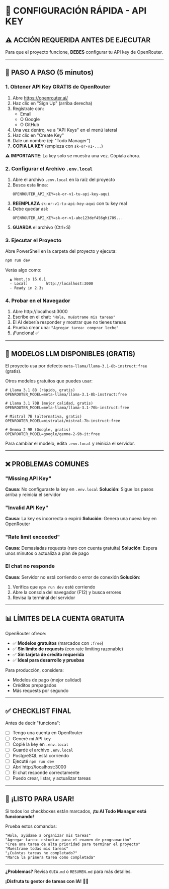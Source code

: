 # 🔑 CONFIGURACIÓN RÁPIDA - API KEY

## ⚠️ ACCIÓN REQUERIDA ANTES DE EJECUTAR

Para que el proyecto funcione, **DEBES** configurar tu API key de OpenRouter.

---

## 📝 PASO A PASO (5 minutos)

### 1. Obtener API Key GRATIS de OpenRouter

1. Abre https://openrouter.ai/
2. Haz clic en "Sign Up" (arriba derecha)
3. Regístrate con:
   - Email
   - O Google
   - O GitHub
4. Una vez dentro, ve a "API Keys" en el menú lateral
5. Haz clic en "Create Key"
6. Dale un nombre (ej: "Todo Manager")
7. **COPIA LA KEY** (empieza con `sk-or-v1-...`)

**⚠️ IMPORTANTE**: La key solo se muestra una vez. Cópiala ahora.

### 2. Configurar el Archivo `.env.local`

1. Abre el archivo `.env.local` en la raíz del proyecto
2. Busca esta línea:
   ```env
   OPENROUTER_API_KEY=sk-or-v1-tu-api-key-aqui
   ```
3. **REEMPLAZA** `sk-or-v1-tu-api-key-aqui` con tu key real
4. Debe quedar así:
   ```env
   OPENROUTER_API_KEY=sk-or-v1-abc123def456ghi789...
   ```
5. **GUARDA** el archivo (Ctrl+S)

### 3. Ejecutar el Proyecto

Abre PowerShell en la carpeta del proyecto y ejecuta:

```powershell
npm run dev
```

Verás algo como:
```
  ▲ Next.js 16.0.1
  - Local:        http://localhost:3000
  - Ready in 2.3s
```

### 4. Probar en el Navegador

1. Abre http://localhost:3000
2. Escribe en el chat: `"Hola, muéstrame mis tareas"`
3. El AI debería responder y mostrar que no tienes tareas
4. Prueba crear una: `"Agregar tarea: comprar leche"`
5. ¡Funciona! ✅

---

## 🎯 MODELOS LLM DISPONIBLES (GRATIS)

El proyecto usa por defecto `meta-llama/llama-3.1-8b-instruct:free` (gratis).

Otros modelos gratuitos que puedes usar:

```env
# Llama 3.1 8B (rápido, gratis)
OPENROUTER_MODEL=meta-llama/llama-3.1-8b-instruct:free

# Llama 3.1 70B (mejor calidad, gratis)
OPENROUTER_MODEL=meta-llama/llama-3.1-70b-instruct:free

# Mistral 7B (alternativa, gratis)
OPENROUTER_MODEL=mistralai/mistral-7b-instruct:free

# Gemma 2 9B (Google, gratis)
OPENROUTER_MODEL=google/gemma-2-9b-it:free
```

Para cambiar el modelo, edita `.env.local` y reinicia el servidor.

---

## ❌ PROBLEMAS COMUNES

### "Missing API Key"
**Causa**: No configuraste la key en `.env.local`
**Solución**: Sigue los pasos arriba y reinicia el servidor

### "Invalid API Key"
**Causa**: La key es incorrecta o expiró
**Solución**: Genera una nueva key en OpenRouter

### "Rate limit exceeded"
**Causa**: Demasiadas requests (raro con cuenta gratuita)
**Solución**: Espera unos minutos o actualiza a plan de pago

### El chat no responde
**Causa**: Servidor no está corriendo o error de conexión
**Solución**: 
1. Verifica que `npm run dev` esté corriendo
2. Abre la consola del navegador (F12) y busca errores
3. Revisa la terminal del servidor

---

## 📊 LÍMITES DE LA CUENTA GRATUITA

OpenRouter ofrece:
- ✅ **Modelos gratuitos** (marcados con `:free`)
- ✅ **Sin límite de requests** (con rate limiting razonable)
- ✅ **Sin tarjeta de crédito requerida**
- ✅ **Ideal para desarrollo y pruebas**

Para producción, considera:
- Modelos de pago (mejor calidad)
- Créditos prepagados
- Más requests por segundo

---

## ✅ CHECKLIST FINAL

Antes de decir "funciona":

- [ ] Tengo una cuenta en OpenRouter
- [ ] Generé mi API key
- [ ] Copié la key en `.env.local`
- [ ] Guardé el archivo `.env.local`
- [ ] PostgreSQL está corriendo
- [ ] Ejecuté `npm run dev`
- [ ] Abrí http://localhost:3000
- [ ] El chat responde correctamente
- [ ] Puedo crear, listar, y actualizar tareas

---

## 🎉 ¡LISTO PARA USAR!

Si todos los checkboxes están marcados, **¡tu AI Todo Manager está funcionando!**

Prueba estos comandos:

```
"Hola, ayúdame a organizar mis tareas"
"Agregar tarea: estudiar para el examen de programación"
"Crea una tarea de alta prioridad para terminar el proyecto"
"Muéstrame todas mis tareas"
"¿Cuántas tareas he completado?"
"Marca la primera tarea como completada"
```

---

**¿Problemas?** Revisa `GUIA.md` o `RESUMEN.md` para más detalles.

**¡Disfruta tu gestor de tareas con IA!** 🤖✅
